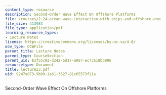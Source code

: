 ```yaml
---
content_type: resource
description: Second-Order Wave Effect On Offshore Platforms
file: /courses/2-24-ocean-wave-interaction-with-ships-and-offshore-energy-systems-13-022-spring-2002/9247a0739b901ab1362781c65573f11a_lecture23.pdf
file_size: 413984
file_type: application/pdf
learning_resource_types:
- Lecture Notes
license: https://creativecommons.org/licenses/by-nc-sa/4.0/
ocw_type: OCWFile
parent_title: Lecture Notes
parent_type: CourseSection
parent_uid: b1f55c02-d242-5d17-a987-ec73a18bb098
resourcetype: Document
title: lecture23.pdf
uid: 9247a073-9b90-1ab1-3627-81c65573f11a
---
```

Second-Order Wave Effect On Offshore Platforms